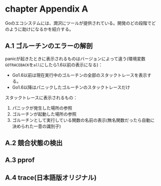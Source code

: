 # chapter Appendix A

Goのエコシステムには、潤沢にツールが提供されている。開発のどの段階でどのように助けになるかを紹介する。

## A.1 ゴルーチンのエラーの解剖

panicが起きたときに表示されるものはバージョンによって違う(環境変数`GOTRACEBACK`を`all`にしたら1.6以前の表示になる)：

- Go1.6以前は現在実行中のゴルーチンの全部のスタックトレースを表示する。
- Go1.6以降はパニックしたゴルーチンのスタックトレースだけ

スタックトレースに表示されるもの：

1. パニックが発生した場所の参照
2. ゴルーチンが起動した場所の参照
3. ゴルーチンとして実行している関数の名前の表示(無名関数だったら自動に決められた一意の識別子)

## A.2 競合状態の検出

## A.3 pprof

## A.4 trace(日本語版オリジナル)